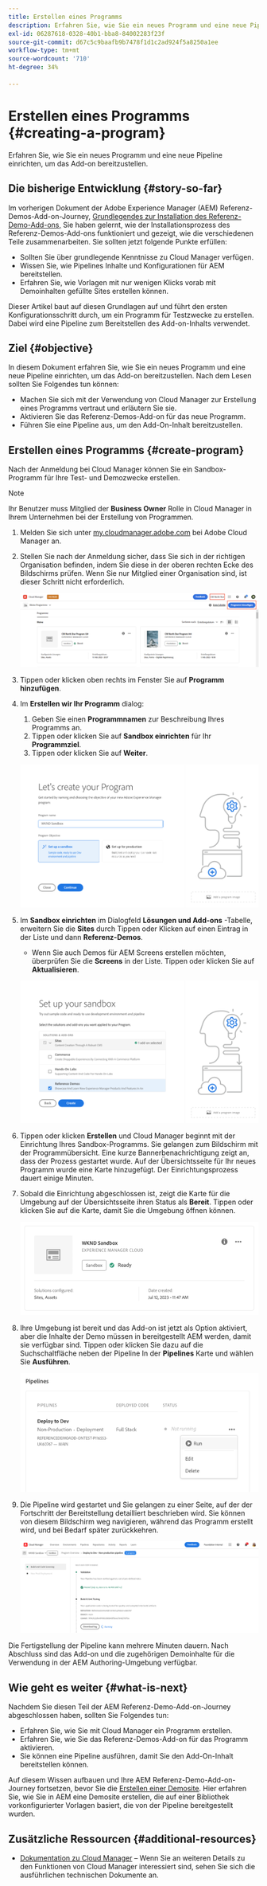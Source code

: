 ```yaml
---
title: Erstellen eines Programms
description: Erfahren Sie, wie Sie ein neues Programm und eine neue Pipeline einrichten, um das Add-on bereitzustellen.
exl-id: 06287618-0328-40b1-bba8-84002283f23f
source-git-commit: d67c5c9baafb9b7478f1d1c2ad924f5a8250a1ee
workflow-type: tm+mt
source-wordcount: '710'
ht-degree: 34%

---
```



# Erstellen eines Programms {#creating-a-program}

Erfahren Sie, wie Sie ein neues Programm und eine neue Pipeline einrichten, um das Add-on bereitzustellen.

## Die bisherige Entwicklung {#story-so-far}

Im vorherigen Dokument der Adobe Experience Manager (AEM) Referenz-Demos-Add-on-Journey, [Grundlegendes zur Installation des Referenz-Demo-Add-ons,](installation.md) Sie haben gelernt, wie der Installationsprozess des Referenz-Demos-Add-ons funktioniert und gezeigt, wie die verschiedenen Teile zusammenarbeiten. Sie sollten jetzt folgende Punkte erfüllen:

* Sollten Sie über grundlegende Kenntnisse zu Cloud Manager verfügen.
* Wissen Sie, wie Pipelines Inhalte und Konfigurationen für AEM bereitstellen.
* Erfahren Sie, wie Vorlagen mit nur wenigen Klicks vorab mit Demoinhalten gefüllte Sites erstellen können.

Dieser Artikel baut auf diesen Grundlagen auf und führt den ersten Konfigurationsschritt durch, um ein Programm für Testzwecke zu erstellen. Dabei wird eine Pipeline zum Bereitstellen des Add-on-Inhalts verwendet.

## Ziel {#objective}

In diesem Dokument erfahren Sie, wie Sie ein neues Programm und eine neue Pipeline einrichten, um das Add-on bereitzustellen. Nach dem Lesen sollten Sie Folgendes tun können:

* Machen Sie sich mit der Verwendung von Cloud Manager zur Erstellung eines Programms vertraut und erläutern Sie sie.
* Aktivieren Sie das Referenz-Demos-Add-on für das neue Programm.
* Führen Sie eine Pipeline aus, um den Add-On-Inhalt bereitzustellen.

## Erstellen eines Programms {#create-program}

Nach der Anmeldung bei Cloud Manager können Sie ein Sandbox-Programm für Ihre Test- und Demozwecke erstellen.

>[!NOTE]
>
>Ihr Benutzer muss Mitglied der **Business Owner** Rolle in Cloud Manager in Ihrem Unternehmen bei der Erstellung von Programmen.

1. Melden Sie sich unter [my.cloudmanager.adobe.com](https://my.cloudmanager.adobe.com/) bei Adobe Cloud Manager an.

1. Stellen Sie nach der Anmeldung sicher, dass Sie sich in der richtigen Organisation befinden, indem Sie diese in der oberen rechten Ecke des Bildschirms prüfen. Wenn Sie nur Mitglied einer Organisation sind, ist dieser Schritt nicht erforderlich.

   ![Übersicht über Cloud Manager](assets/cloud-manager.png)

1. Tippen oder klicken oben rechts im Fenster Sie auf **Programm hinzufügen**.

1. Im **Erstellen wir Ihr Programm** dialog:

   1. Geben Sie einen **Programmnamen** zur Beschreibung Ihres Programms an.
   1. Tippen oder klicken Sie auf **Sandbox einrichten** für Ihr **Programmziel**.
   1. Tippen oder klicken Sie auf **Weiter**.

   ![Dialogfeld „Programm erstellen“](assets/create-program.png)

1. Im **Sandbox einrichten** im Dialogfeld **Lösungen und Add-ons** -Tabelle, erweitern Sie die **Sites** durch Tippen oder Klicken auf einen Eintrag in der Liste und dann **Referenz-Demos**.

   * Wenn Sie auch Demos für AEM Screens erstellen möchten, überprüfen Sie die **Screens** in der Liste. Tippen oder klicken Sie auf **Aktualisieren**.

   ![Auswählen des Add-ons für eine Referenzdemo bei der Programmeinrichtung](assets/select-reference-demo-add-on.png)


1. Tippen oder klicken **Erstellen** und Cloud Manager beginnt mit der Einrichtung Ihres Sandbox-Programms. Sie gelangen zum Bildschirm mit der Programmübersicht. Eine kurze Bannerbenachrichtigung zeigt an, dass der Prozess gestartet wurde. Auf der Übersichtsseite für Ihr neues Programm wurde eine Karte hinzugefügt. Der Einrichtungsprozess dauert einige Minuten.

1. Sobald die Einrichtung abgeschlossen ist, zeigt die Karte für die Umgebung auf der Übersichtsseite ihren Status als **Bereit**. Tippen oder klicken Sie auf die Karte, damit Sie die Umgebung öffnen können.

   ![Erstellung des Programms abgeschlossen](assets/ready.png)

1. Ihre Umgebung ist bereit und das Add-on ist jetzt als Option aktiviert, aber die Inhalte der Demo müssen in bereitgestellt AEM werden, damit sie verfügbar sind. Tippen oder klicken Sie dazu auf die Suchschaltfläche neben der Pipeline In der **Pipelines** Karte und wählen Sie **Ausführen**.

   ![Starten](assets/run.png)

1. Die Pipeline wird gestartet und Sie gelangen zu einer Seite, auf der der Fortschritt der Bereitstellung detailliert beschrieben wird. Sie können von diesem Bildschirm weg navigieren, während das Programm erstellt wird, und bei Bedarf später zurückkehren.

   ![Bereitstellung](assets/deployment.png)

Die Fertigstellung der Pipeline kann mehrere Minuten dauern. Nach Abschluss sind das Add-on und die zugehörigen Demoinhalte für die Verwendung in der AEM Authoring-Umgebung verfügbar.

## Wie geht es weiter {#what-is-next}

Nachdem Sie diesen Teil der AEM Referenz-Demo-Add-on-Journey abgeschlossen haben, sollten Sie Folgendes tun:

* Erfahren Sie, wie Sie mit Cloud Manager ein Programm erstellen.
* Erfahren Sie, wie Sie das Referenz-Demos-Add-on für das Programm aktivieren.
* Sie können eine Pipeline ausführen, damit Sie den Add-On-Inhalt bereitstellen können.

Auf diesem Wissen aufbauen und Ihre AEM Referenz-Demo-Add-on-Journey fortsetzen, bevor Sie die [Erstellen einer Demosite](create-site.md). Hier erfahren Sie, wie Sie in AEM eine Demosite erstellen, die auf einer Bibliothek vorkonfigurierter Vorlagen basiert, die von der Pipeline bereitgestellt wurden.

## Zusätzliche Ressourcen {#additional-resources}

* [Dokumentation zu Cloud Manager](https://experienceleague.adobe.com/docs/experience-manager-cloud-service/content/onboarding/onboarding-concepts/cloud-manager-introduction.html) – Wenn Sie an weiteren Details zu den Funktionen von Cloud Manager interessiert sind, sehen Sie sich die ausführlichen technischen Dokumente an.
